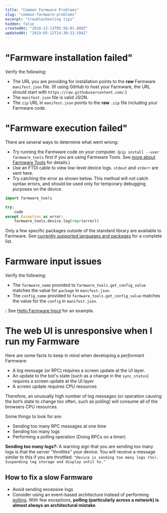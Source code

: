 ```yaml
---
title: "Common Farmware Problems"
slug: "common-farmware-problems"
excerpt: "troubleshooting tips"
hidden: false
createdAt: "2018-12-13T05:56:01.889Z"
updatedAt: "2019-05-12T14:30:33.594Z"
---
```


# "Farmware installation failed"

Verify the following:
* The URL you are providing for installation points to the __raw__ Farmware `manifest.json` file. (If using GitHub to host your Farmware, the URL should start with `https://raw.githubusercontent.com/`.)
* The `manifest.json` file is valid JSON.
* The `zip` URL in `manifest.json` points to the __raw__ `.zip` file including your Farmware code.

# "Farmware execution failed"

There are several ways to determine what went wrong:
* Try running the Farmware code on your computer. (`pip install --user farmware_tools` first if you are using Farmware Tools. See [more about Farmware Tools](doc:farmware#section-more-about-farmware-tools) for details.)
* Use an FTDI cable to view low-level device logs. `stdout` and `stderr` are sent here.
* Try catching the error as shown below. This method will not catch syntax errors, and should be used only for temporary debugging purposes on the device.


```python
import farmware_tools

try:
    code
except Exception as error:
    farmware_tools.device.log(repr(error))
```

Only a few specific packages outside of the standard library are available to Farmware. See [currently supported languages and packages](doc:farmware#section-currently-supported-languages-and-packages) for a complete list.

# Farmware input issues

Verify the following:
 * The `farmware_name` provided to `farmware_tools.get_config_value` matches the value for `package` in `manifest.json`.
 * The `config_name` provided to `farmware_tools.get_config_value` matches the value for the `config` in `manifest.json`.

__:__
See [Hello Farmware Input](https://github.com/FarmBot-Labs/hello-farmware-input) for an example.



# The web UI is unresponsive when I run my Farmware

Here are some facts to keep in mind when developing a _performant_ Farmware:

 * A log message (or RPC) requires a screen update at the UI layer.
 * An update to the bot's state (such as a change in the `sync_status`)  requires a screen update at the UI layer.
 * A screen update requires CPU resources

Therefore, an unusually high number of log messages (or operation causing the bot’s state to change too often, such as polling) will consume all of the browsers CPU resources.

Some things to look for are:

 * Sending too many RPC messages at one time
 * Sending too many logs
 * Performing a polling operation (Doing RPCs on a timer)

__Sending too many logs?:__
A warning sign that you are sending too many logs is that the server "throttles" your device.
You will receive a message similar to this if you are throttled:  `"Device is sending too many logs (%s). Suspending log storage and display until %s."`

## How to fix a slow Farmware

 * Avoid sending excessive logs
 * Consider using an event-based architecture instead of performing [polling](https://en.wikipedia.org/wiki/Polling_computer_science). With few exceptions, **polling (particularly across a network) is almost always an architectural mistake**.
